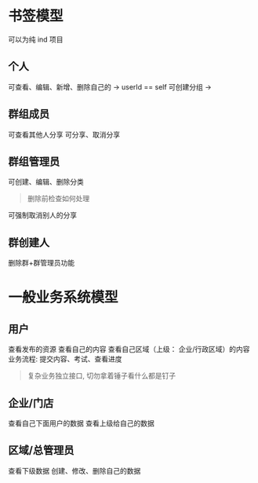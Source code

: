 
# 书签模型
可以为纯 ind 项目

## 个人
可查看、编辑、新增、删除自己的  -> userId == self
可创建分组 ->

## 群组成员
可查看其他人分享
可分享、取消分享

## 群组管理员
可创建、编辑、删除分类
> 删除前检查如何处理

可强制取消别人的分享

## 群创建人
删除群+群管理员功能

# 一般业务系统模型

## 用户
查看发布的资源
查看自己的内容
查看自己区域（上级： 企业/行政区域）的内容
业务流程: 提交内容、考试、查看进度

> 复杂业务独立接口, 切勿拿着锤子看什么都是钉子

## 企业/门店
查看自己下面用户的数据
查看上级给自己的数据

## 区域/总管理员
查看下级数据
创建、修改、删除自己的数据
